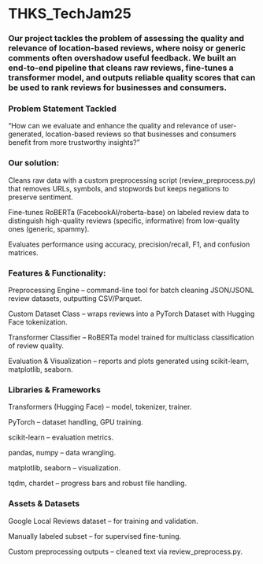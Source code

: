 # THKS_TechJam25

### Our project tackles the problem of assessing the quality and relevance of location-based reviews, where noisy or generic comments often overshadow useful feedback. We built an end-to-end pipeline that cleans raw reviews, fine-tunes a transformer model, and outputs reliable quality scores that can be used to rank reviews for businesses and consumers.

### Problem Statement Tackled

“How can we evaluate and enhance the quality and relevance of user-generated, location-based reviews so that businesses and consumers benefit from more trustworthy insights?”

### Our solution:

Cleans raw data with a custom preprocessing script (review_preprocess.py) that removes URLs, symbols, and stopwords but keeps negations to preserve sentiment.

Fine-tunes RoBERTa (FacebookAI/roberta-base) on labeled review data to distinguish high-quality reviews (specific, informative) from low-quality ones (generic, spammy).

Evaluates performance using accuracy, precision/recall, F1, and confusion matrices.

### Features & Functionality:

Preprocessing Engine – command-line tool for batch cleaning JSON/JSONL review datasets, outputting CSV/Parquet.

Custom Dataset Class – wraps reviews into a PyTorch Dataset with Hugging Face tokenization.

Transformer Classifier – RoBERTa model trained for multiclass classification of review quality.

Evaluation & Visualization – reports and plots generated using scikit-learn, matplotlib, seaborn.

### Libraries & Frameworks

Transformers (Hugging Face) – model, tokenizer, trainer.

PyTorch – dataset handling, GPU training.

scikit-learn – evaluation metrics.

pandas, numpy – data wrangling.

matplotlib, seaborn – visualization.

tqdm, chardet – progress bars and robust file handling.

### Assets & Datasets

Google Local Reviews dataset – for training and validation.

Manually labeled subset – for supervised fine-tuning.

Custom preprocessing outputs – cleaned text via review_preprocess.py.
